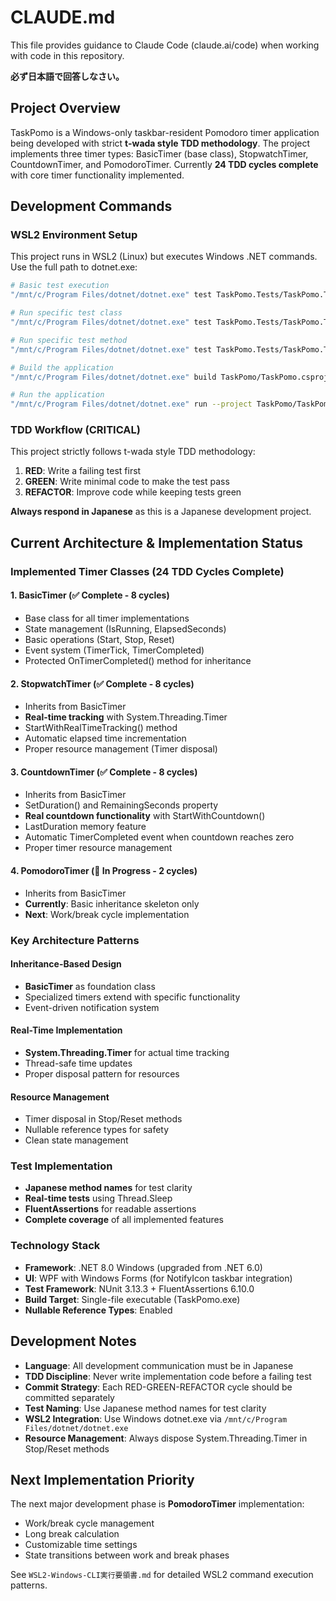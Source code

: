 # CLAUDE.md

This file provides guidance to Claude Code (claude.ai/code) when working with code in this repository.

**必ず日本語で回答しなさい。**

## Project Overview

TaskPomo is a Windows-only taskbar-resident Pomodoro timer application being developed with strict **t-wada style TDD methodology**. The project implements three timer types: BasicTimer (base class), StopwatchTimer, CountdownTimer, and PomodoroTimer. Currently **24 TDD cycles complete** with core timer functionality implemented.

## Development Commands

### WSL2 Environment Setup
This project runs in WSL2 (Linux) but executes Windows .NET commands. Use the full path to dotnet.exe:

```bash
# Basic test execution
"/mnt/c/Program Files/dotnet/dotnet.exe" test TaskPomo.Tests/TaskPomo.Tests.csproj --verbosity normal

# Run specific test class
"/mnt/c/Program Files/dotnet/dotnet.exe" test TaskPomo.Tests/TaskPomo.Tests.csproj --filter "FullyQualifiedName~BasicTimerTests"

# Run specific test method
"/mnt/c/Program Files/dotnet/dotnet.exe" test TaskPomo.Tests/TaskPomo.Tests.csproj --filter "Name=タイマーを作成できる"

# Build the application
"/mnt/c/Program Files/dotnet/dotnet.exe" build TaskPomo/TaskPomo.csproj

# Run the application
"/mnt/c/Program Files/dotnet/dotnet.exe" run --project TaskPomo/TaskPomo.csproj
```

### TDD Workflow (CRITICAL)
This project strictly follows t-wada style TDD methodology:
1. **RED**: Write a failing test first
2. **GREEN**: Write minimal code to make the test pass  
3. **REFACTOR**: Improve code while keeping tests green

**Always respond in Japanese** as this is a Japanese development project.

## Current Architecture & Implementation Status

### Implemented Timer Classes (24 TDD Cycles Complete)

#### 1. BasicTimer (✅ Complete - 8 cycles)
- Base class for all timer implementations
- State management (IsRunning, ElapsedSeconds)
- Basic operations (Start, Stop, Reset)
- Event system (TimerTick, TimerCompleted)
- Protected OnTimerCompleted() method for inheritance

#### 2. StopwatchTimer (✅ Complete - 8 cycles)
- Inherits from BasicTimer
- **Real-time tracking** with System.Threading.Timer
- StartWithRealTimeTracking() method
- Automatic elapsed time incrementation
- Proper resource management (Timer disposal)

#### 3. CountdownTimer (✅ Complete - 8 cycles)
- Inherits from BasicTimer
- SetDuration() and RemainingSeconds property
- **Real countdown functionality** with StartWithCountdown()
- LastDuration memory feature
- Automatic TimerCompleted event when countdown reaches zero
- Proper timer resource management

#### 4. PomodoroTimer (🚧 In Progress - 2 cycles)
- Inherits from BasicTimer
- **Currently**: Basic inheritance skeleton only
- **Next**: Work/break cycle implementation

### Key Architecture Patterns

#### Inheritance-Based Design
- **BasicTimer** as foundation class
- Specialized timers extend with specific functionality
- Event-driven notification system

#### Real-Time Implementation
- **System.Threading.Timer** for actual time tracking
- Thread-safe time updates
- Proper disposal pattern for resources

#### Resource Management
- Timer disposal in Stop/Reset methods
- Nullable reference types for safety
- Clean state management

### Test Implementation
- **Japanese method names** for test clarity
- **Real-time tests** using Thread.Sleep
- **FluentAssertions** for readable assertions
- **Complete coverage** of all implemented features

### Technology Stack
- **Framework**: .NET 8.0 Windows (upgraded from .NET 6.0)
- **UI**: WPF with Windows Forms (for NotifyIcon taskbar integration)
- **Test Framework**: NUnit 3.13.3 + FluentAssertions 6.10.0
- **Build Target**: Single-file executable (TaskPomo.exe)
- **Nullable Reference Types**: Enabled

## Development Notes

- **Language**: All development communication must be in Japanese
- **TDD Discipline**: Never write implementation code before a failing test
- **Commit Strategy**: Each RED-GREEN-REFACTOR cycle should be committed separately
- **Test Naming**: Use Japanese method names for test clarity
- **WSL2 Integration**: Use Windows dotnet.exe via `/mnt/c/Program Files/dotnet/dotnet.exe`
- **Resource Management**: Always dispose System.Threading.Timer in Stop/Reset methods

## Next Implementation Priority

The next major development phase is **PomodoroTimer** implementation:
- Work/break cycle management
- Long break calculation
- Customizable time settings
- State transitions between work and break phases

See `WSL2-Windows-CLI実行要領書.md` for detailed WSL2 command execution patterns.